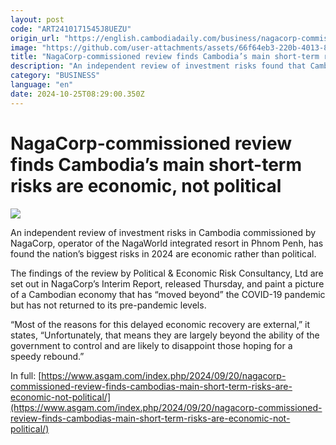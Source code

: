 ```yaml
---
layout: post
code: "ART2410171545J8UEZU"
origin_url: "https://english.cambodiadaily.com/business/nagacorp-commissioned-review-finds-cambodias-main-short-term-risks-are-economic-not-political-189395/"
image: "https://github.com/user-attachments/assets/66f64eb3-220b-4013-87fb-b77524d34352"
title: "NagaCorp-commissioned review finds Cambodia’s main short-term risks are economic, not political"
description: "An independent review of investment risks found that Cambodia’s biggest risks in 2024 are economic rather than political."
category: "BUSINESS"
language: "en"
date: 2024-10-25T08:29:00.350Z
---
```


# NagaCorp-commissioned review finds Cambodia’s main short-term risks are economic, not political

 ![](https://github.com/user-attachments/assets/89880f99-efd4-4069-8233-cba95dadd0a5)

An independent review of investment risks in Cambodia commissioned by NagaCorp, operator of the NagaWorld integrated resort in Phnom Penh, has found the nation’s biggest risks in 2024 are economic rather than political.

The findings of the review by Political & Economic Risk Consultancy, Ltd are set out in NagaCorp’s Interim Report, released Thursday, and paint a picture of a Cambodian economy that has “moved beyond” the COVID-19 pandemic but has not returned to its pre-pandemic levels.

“Most of the reasons for this delayed economic recovery are external,” it states, “Unfortunately, that means they are largely beyond the ability of the government to control and are likely to disappoint those hoping for a speedy rebound.”

In full: [https://www.asgam.com/index.php/2024/09/20/nagacorp-commissioned-review-finds-cambodias-main-short-term-risks-are-economic-not-political/](https://www.asgam.com/index.php/2024/09/20/nagacorp-commissioned-review-finds-cambodias-main-short-term-risks-are-economic-not-political/)